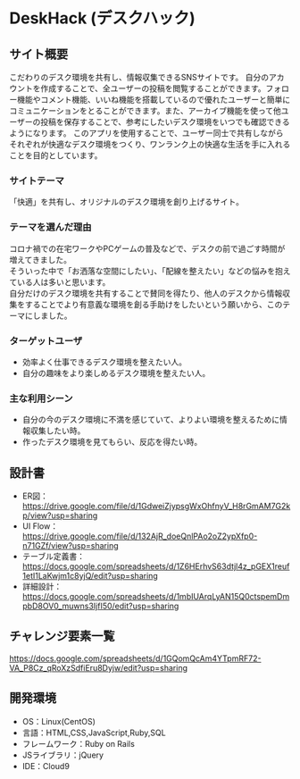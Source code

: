 # DeskHack (デスクハック)

## サイト概要
  こだわりのデスク環境を共有し、情報収集できるSNSサイトです。
  自分のアカウントを作成することで、全ユーザーの投稿を閲覧することができます。フォロー機能やコメント機能、いいね機能を搭載しているので優れたユーザーと簡単にコミュニケーションをとることができます。また、アーカイブ機能を使って他ユーザーの投稿を保存することで、参考にしたいデスク環境をいつでも確認できるようになります。
  このアプリを使用することで、ユーザー同士で共有しながらそれぞれが快適なデスク環境をつくり、ワンランク上の快適な生活を手に入れることを目的としています。
  
### サイトテーマ
「快適」を共有し、オリジナルのデスク環境を創り上げるサイト。

### テーマを選んだ理由
コロナ禍での在宅ワークやPCゲームの普及などで、デスクの前で過ごす時間が増えてきました。  
そういった中で「お洒落な空間にしたい」、「配線を整えたい」などの悩みを抱えている人は多いと思います。  
自分だけのデスク環境を共有することで賛同を得たり、他人のデスクから情報収集をすることでより有意義な環境を創る手助けをしたいという願いから、このテーマにしました。

### ターゲットユーザ
* 効率よく仕事できるデスク環境を整えたい人。
* 自分の趣味をより楽しめるデスク環境を整えたい人。

### 主な利用シーン
* 自分の今のデスク環境に不満を感じていて、よりよい環境を整えるために情報収集したい時。
* 作ったデスク環境を見てもらい、反応を得たい時。

## 設計書
* ER図：https://drive.google.com/file/d/1GdweiZjypsgWxOhfnyV_H8rGmAM7G2kp/view?usp=sharing
* UI Flow：https://drive.google.com/file/d/132AjR_doeQnlPAo2oZ2ypXfp0-n71GZf/view?usp=sharing
* テーブル定義書：https://docs.google.com/spreadsheets/d/1Z6HErhvS63dtjl4z_pGEX1reuf1etI1LaKwjm1c8yjQ/edit?usp=sharing
* 詳細設計：https://docs.google.com/spreadsheets/d/1mbIUArqLyAN15Q0ctspemDmpbD8OV0_muwns3IjfI50/edit?usp=sharing


## チャレンジ要素一覧
https://docs.google.com/spreadsheets/d/1GQomQcAm4YTpmRF72-VA_P8Cz_qRoXzSdfiEru8Dyjw/edit?usp=sharing

## 開発環境
- OS：Linux(CentOS)
- 言語：HTML,CSS,JavaScript,Ruby,SQL
- フレームワーク：Ruby on Rails
- JSライブラリ：jQuery
- IDE：Cloud9

